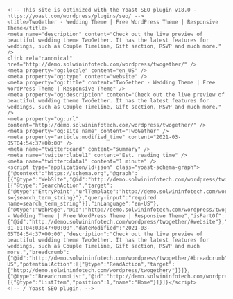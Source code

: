 
<!DOCTYPE html>
<!--[if IE 7]>
<html class="ie ie7" lang="en-US">
<![endif]-->
<!--[if IE 8]>
<html class="ie ie8" lang="en-US">
<![endif]-->
<!--[if !(IE 7) | !(IE 8) ]><!-->
<html lang="en-US">
    <!--<![endif]-->
    <head>
        <meta charset="UTF-8">
        <meta name="viewport" content="width=device-width">
        <meta http-equiv="X-UA-Compatible" content="IE=edge" />
        <link rel="profile" href="http://gmpg.org/xfn/11">
                <link rel="pingback" href="http://demo.solwininfotech.com/wordpress/twogether/xmlrpc.php">
        <!--[if lt IE 9]>
        <![endif]-->
        <meta name='robots' content='index, follow, max-image-preview:large, max-snippet:-1, max-video-preview:-1' />

	<!-- This site is optimized with the Yoast SEO plugin v18.0 - https://yoast.com/wordpress/plugins/seo/ -->
	<title>TwoGether - Wedding Theme | Free WordPress Theme | Responsive Theme</title>
	<meta name="description" content="Check out the live preview of beautiful wedding theme TwoGether. It has the latest features for weddings, such as Couple Timeline, Gift section, RSVP and much more." />
	<link rel="canonical" href="http://demo.solwininfotech.com/wordpress/twogether/" />
	<meta property="og:locale" content="en_US" />
	<meta property="og:type" content="website" />
	<meta property="og:title" content="TwoGether - Wedding Theme | Free WordPress Theme | Responsive Theme" />
	<meta property="og:description" content="Check out the live preview of beautiful wedding theme TwoGether. It has the latest features for weddings, such as Couple Timeline, Gift section, RSVP and much more." />
	<meta property="og:url" content="http://demo.solwininfotech.com/wordpress/twogether/" />
	<meta property="og:site_name" content="TwoGether" />
	<meta property="article:modified_time" content="2021-03-05T04:54:37+00:00" />
	<meta name="twitter:card" content="summary" />
	<meta name="twitter:label1" content="Est. reading time" />
	<meta name="twitter:data1" content="1 minute" />
	<script type="application/ld+json" class="yoast-schema-graph">{"@context":"https://schema.org","@graph":[{"@type":"WebSite","@id":"http://demo.solwininfotech.com/wordpress/twogether/#website","url":"http://demo.solwininfotech.com/wordpress/twogether/","name":"TwoGether","description":"Twogether","potentialAction":[{"@type":"SearchAction","target":{"@type":"EntryPoint","urlTemplate":"http://demo.solwininfotech.com/wordpress/twogether/?s={search_term_string}"},"query-input":"required name=search_term_string"}],"inLanguage":"en-US"},{"@type":"WebPage","@id":"http://demo.solwininfotech.com/wordpress/twogether/#webpage","url":"http://demo.solwininfotech.com/wordpress/twogether/","name":"TwoGether - Wedding Theme | Free WordPress Theme | Responsive Theme","isPartOf":{"@id":"http://demo.solwininfotech.com/wordpress/twogether/#website"},"datePublished":"2015-01-01T04:03:47+00:00","dateModified":"2021-03-05T04:54:37+00:00","description":"Check out the live preview of beautiful wedding theme TwoGether. It has the latest features for weddings, such as Couple Timeline, Gift section, RSVP and much more.","breadcrumb":{"@id":"http://demo.solwininfotech.com/wordpress/twogether/#breadcrumb"},"inLanguage":"en-US","potentialAction":[{"@type":"ReadAction","target":["http://demo.solwininfotech.com/wordpress/twogether/"]}]},{"@type":"BreadcrumbList","@id":"http://demo.solwininfotech.com/wordpress/twogether/#breadcrumb","itemListElement":[{"@type":"ListItem","position":1,"name":"Home"}]}]}</script>
	<!-- / Yoast SEO plugin. -->


<link rel='dns-prefetch' href='//maps.googleapis.com' />
<link rel='dns-prefetch' href='//fonts.googleapis.com' />
<link rel='dns-prefetch' href='//s.w.org' />
		<script type="text/javascript">
			window._wpemojiSettings = {"baseUrl":"https:\/\/s.w.org\/images\/core\/emoji\/13.1.0\/72x72\/","ext":".png","svgUrl":"https:\/\/s.w.org\/images\/core\/emoji\/13.1.0\/svg\/","svgExt":".svg","source":{"concatemoji":"http:\/\/demo.solwininfotech.com\/wordpress\/twogether\/wp-includes\/js\/wp-emoji-release.min.js?ver=5.8.3"}};
			!function(e,a,t){var n,r,o,i=a.createElement("canvas"),p=i.getContext&&i.getContext("2d");function s(e,t){var a=String.fromCharCode;p.clearRect(0,0,i.width,i.height),p.fillText(a.apply(this,e),0,0);e=i.toDataURL();return p.clearRect(0,0,i.width,i.height),p.fillText(a.apply(this,t),0,0),e===i.toDataURL()}function c(e){var t=a.createElement("script");t.src=e,t.defer=t.type="text/javascript",a.getElementsByTagName("head")[0].appendChild(t)}for(o=Array("flag","emoji"),t.supports={everything:!0,everythingExceptFlag:!0},r=0;r<o.length;r++)t.supports[o[r]]=function(e){if(!p||!p.fillText)return!1;switch(p.textBaseline="top",p.font="600 32px Arial",e){case"flag":return s([127987,65039,8205,9895,65039],[127987,65039,8203,9895,65039])?!1:!s([55356,56826,55356,56819],[55356,56826,8203,55356,56819])&&!s([55356,57332,56128,56423,56128,56418,56128,56421,56128,56430,56128,56423,56128,56447],[55356,57332,8203,56128,56423,8203,56128,56418,8203,56128,56421,8203,56128,56430,8203,56128,56423,8203,56128,56447]);case"emoji":return!s([10084,65039,8205,55357,56613],[10084,65039,8203,55357,56613])}return!1}(o[r]),t.supports.everything=t.supports.everything&&t.supports[o[r]],"flag"!==o[r]&&(t.supports.everythingExceptFlag=t.supports.everythingExceptFlag&&t.supports[o[r]]);t.supports.everythingExceptFlag=t.supports.everythingExceptFlag&&!t.supports.flag,t.DOMReady=!1,t.readyCallback=function(){t.DOMReady=!0},t.supports.everything||(n=function(){t.readyCallback()},a.addEventListener?(a.addEventListener("DOMContentLoaded",n,!1),e.addEventListener("load",n,!1)):(e.attachEvent("onload",n),a.attachEvent("onreadystatechange",function(){"complete"===a.readyState&&t.readyCallback()})),(n=t.source||{}).concatemoji?c(n.concatemoji):n.wpemoji&&n.twemoji&&(c(n.twemoji),c(n.wpemoji)))}(window,document,window._wpemojiSettings);
		</script>
		<style type="text/css">
img.wp-smiley,
img.emoji {
	display: inline !important;
	border: none !important;
	box-shadow: none !important;
	height: 1em !important;
	width: 1em !important;
	margin: 0 .07em !important;
	vertical-align: -0.1em !important;
	background: none !important;
	padding: 0 !important;
}
</style>
	<link rel='stylesheet' id='themestyle-css'  href='http://demo.solwininfotech.com/wordpress/twogether/wp-content/themes/twogether/style.css?ver=5.8.3' type='text/css' media='all' />
<link rel='stylesheet' id='bootstrapmin-css'  href='http://demo.solwininfotech.com/wordpress/twogether/wp-content/themes/twogether/css/bootstrap.min.css?ver=5.8.3' type='text/css' media='all' />
<link rel='stylesheet' id='fontawesomecss-css'  href='http://demo.solwininfotech.com/wordpress/twogether/wp-content/themes/twogether/css/all.min.css?ver=5.8.3' type='text/css' media='all' />
<link rel='stylesheet' id='meanmenuCss-css'  href='http://demo.solwininfotech.com/wordpress/twogether/wp-content/themes/twogether/css/meanmenu.css?ver=5.8.3' type='text/css' media='all' />
<link rel='stylesheet' id='scrollstyles-css'  href='http://demo.solwininfotech.com/wordpress/twogether/wp-content/themes/twogether/css/scrollstyles.css?ver=5.8.3' type='text/css' media='all' />
<link rel='stylesheet' id='flexcss-css'  href='http://demo.solwininfotech.com/wordpress/twogether/wp-content/themes/twogether/css/flexslider.css?ver=5.8.3' type='text/css' media='all' />
<link rel='stylesheet' id='countdown-style-css'  href='http://demo.solwininfotech.com/wordpress/twogether/wp-content/themes/twogether/css/countdown-style.css?ver=5.8.3' type='text/css' media='all' />
<link rel='stylesheet' id='fancyboxCss-css'  href='http://demo.solwininfotech.com/wordpress/twogether/wp-content/themes/twogether/css/jquery.fancybox.css?ver=5.8.3' type='text/css' media='all' />
<link rel='stylesheet' id='custom_fonts1-css'  href='http://fonts.googleapis.com/css?family=Pacifico&#038;ver=5.8.3' type='text/css' media='all' />
<link rel='stylesheet' id='custom_fonts2-css'  href='http://fonts.googleapis.com/css?family=Aclonica&#038;ver=5.8.3' type='text/css' media='all' />
<link rel='stylesheet' id='wp-block-library-css'  href='http://demo.solwininfotech.com/wordpress/twogether/wp-includes/css/dist/block-library/style.min.css?ver=5.8.3' type='text/css' media='all' />
<link rel='stylesheet' id='avs-min-css-css'  href='http://demo.solwininfotech.com/wordpress/twogether/wp-content/plugins/avartan-slider-lite//views/assets/css/avartanslider.min.css?ver=5.8.3' type='text/css' media='all' />
<link rel='stylesheet' id='avs-basic-tools-css-css'  href='http://demo.solwininfotech.com/wordpress/twogether/wp-content/plugins/avartan-slider-lite//views/assets/css/basic-tools-min.css?ver=5.8.3' type='text/css' media='all' />
<link rel='stylesheet' id='contact-form-7-css'  href='http://demo.solwininfotech.com/wordpress/twogether/wp-content/plugins/contact-form-7/includes/css/styles.css?ver=5.5.4' type='text/css' media='all' />
<link rel='stylesheet' id='arial_bodytext-css'  href='http://fonts.googleapis.com/css?family=arial&#038;ver=5.8.3' type='text/css' media='all' />
<script type='text/javascript' src='http://demo.solwininfotech.com/wordpress/twogether/wp-includes/js/jquery/jquery.min.js?ver=3.6.0' id='jquery-core-js'></script>
<script type='text/javascript' src='http://demo.solwininfotech.com/wordpress/twogether/wp-includes/js/jquery/jquery-migrate.min.js?ver=3.3.2' id='jquery-migrate-js'></script>
<script type='text/javascript' src='https://maps.googleapis.com/maps/api/js?key=AIzaSyCuV-bPhKflSozp3Af_2GeV8s2OAdKmu1Q&#038;ver=5.8.3' id='mapjsss-js'></script>
<script type='text/javascript' src='http://demo.solwininfotech.com/wordpress/twogether/wp-content/themes/twogether/js/jquery.blockUI.js?ver=5.8.3' id='blockui-js'></script>
<script type='text/javascript' src='http://demo.solwininfotech.com/wordpress/twogether/wp-content/themes/twogether/js/jquery.meanmenu.js?ver=5.8.3' id='meanmenu-js'></script>
<script type='text/javascript' src='http://demo.solwininfotech.com/wordpress/twogether/wp-content/themes/twogether/js/jquery.modernizr.js?ver=5.8.3' id='modernizrJs-js'></script>
<script type='text/javascript' src='http://demo.solwininfotech.com/wordpress/twogether/wp-content/themes/twogether/js/jquery.html5-placeholder-shim.js?ver=5.8.3' id='placeholderIE-js'></script>
<script type='text/javascript' src='http://demo.solwininfotech.com/wordpress/twogether/wp-content/themes/twogether/js/jquery.flexslider-min.js?ver=5.8.3' id='flexjs-js'></script>
<script type='text/javascript' id='countdown-js-extra'>
/* <![CDATA[ */
var tCountAjax = {"ajaxurl":"http:\/\/demo.solwininfotech.com\/wordpress\/twogether\/wp-admin\/admin-ajax.php","countdownNonce":"19008a5057"};
/* ]]> */
</script>
<script type='text/javascript' src='http://demo.solwininfotech.com/wordpress/twogether/wp-content/themes/twogether/js/jquery.t-countdown.js?ver=5.8.3' id='countdown-js'></script>
<script type='text/javascript' src='http://demo.solwininfotech.com/wordpress/twogether/wp-content/themes/twogether/js/jquery.fancybox.pack.js?ver=5.8.3' id='fancybox-js'></script>
<script type='text/javascript' src='http://demo.solwininfotech.com/wordpress/twogether/wp-content/themes/twogether/js/script.js?ver=5.8.3' id='script-js-js'></script>
<script type='text/javascript' id='avs-min-js-js-extra'>
/* <![CDATA[ */
var avs_loader_array = {"loader1":"<img data-loader-style=\"loader1\" src=\"http:\/\/demo.solwininfotech.com\/wordpress\/twogether\/wp-content\/plugins\/avartan-slider-lite\/\/views\/assets\/images\/loaders\/loader1.gif\">","loader2":"<img data-loader-style=\"loader2\" src=\"http:\/\/demo.solwininfotech.com\/wordpress\/twogether\/wp-content\/plugins\/avartan-slider-lite\/\/views\/assets\/images\/loaders\/loader2.gif\">","loader3":"<img data-loader-style=\"loader3\" src=\"http:\/\/demo.solwininfotech.com\/wordpress\/twogether\/wp-content\/plugins\/avartan-slider-lite\/\/views\/assets\/images\/loaders\/loader3.gif\">","loader4":"<img data-loader-style=\"loader4\" src=\"http:\/\/demo.solwininfotech.com\/wordpress\/twogether\/wp-content\/plugins\/avartan-slider-lite\/\/views\/assets\/images\/loaders\/loader4.gif\">","loader5":"<img data-loader-style=\"loader5\" src=\"http:\/\/demo.solwininfotech.com\/wordpress\/twogether\/wp-content\/plugins\/avartan-slider-lite\/\/views\/assets\/images\/loaders\/loader5.gif\">","loader6":"<img data-loader-style=\"loader6\" src=\"http:\/\/demo.solwininfotech.com\/wordpress\/twogether\/wp-content\/plugins\/avartan-slider-lite\/\/views\/assets\/images\/loaders\/loader6.gif\">"};
/* ]]> */
</script>
<script type='text/javascript' src='http://demo.solwininfotech.com/wordpress/twogether/wp-content/plugins/avartan-slider-lite//views/assets/js/avartanslider.min.js?ver=5.8.3' id='avs-min-js-js'></script>
<link rel="https://api.w.org/" href="http://demo.solwininfotech.com/wordpress/twogether/wp-json/" /><link rel="alternate" type="application/json" href="http://demo.solwininfotech.com/wordpress/twogether/wp-json/wp/v2/pages/82" /><link rel="EditURI" type="application/rsd+xml" title="RSD" href="http://demo.solwininfotech.com/wordpress/twogether/xmlrpc.php?rsd" />
<link rel="wlwmanifest" type="application/wlwmanifest+xml" href="http://demo.solwininfotech.com/wordpress/twogether/wp-includes/wlwmanifest.xml" /> 

<link rel='shortlink' href='http://demo.solwininfotech.com/wordpress/twogether/' />
<link rel="alternate" type="application/json+oembed" href="http://demo.solwininfotech.com/wordpress/twogether/wp-json/oembed/1.0/embed?url=http%3A%2F%2Fdemo.solwininfotech.com%2Fwordpress%2Ftwogether%2F" />
<link rel="alternate" type="text/xml+oembed" href="http://demo.solwininfotech.com/wordpress/twogether/wp-json/oembed/1.0/embed?url=http%3A%2F%2Fdemo.solwininfotech.com%2Fwordpress%2Ftwogether%2F&#038;format=xml" />
    <style>
        body{
            font-family: arial;
            font-size: 14px;
                            font-weight: normal;
            
        }
        html, body, span, applet, object, iframe, h1, h2, h3, h4, h5, h6, blockquote, pre, a, abbr, acronym, address, big, cite, code, del, dfn, em, font, ins, kbd, q, s, samp, small, strike, strong, sub, sup, tt, var, dl, dt, dd, ol, ul, li, fieldset, form, label, legend, table, caption, tbody, tfoot, thead, tr, th, td {
            color: #555;
        }
        .gm-style img {
            max-width: none;
        }
                    #slide6{
                background-color: #ffffff;
            }
            </style>        <style type="text/css">
            .social_icons a,
            .veiw-more-blog,
            button, .button, input[type="button"], input[type="reset"], input[type="submit"],
            .ourstory-timeline .line,
            .ourstory-timeline .line:after,
            .entry-meta-single .tag-links a, .entry-meta-single .cat-links a,
            .post-navigation .meta-nav,
            .paging-navigation .page-numbers.current, .paging-navigation a:hover,
            .post-navigation .meta-nav, .continue_read a,
            .mean-container .mean-bar,
            .site-header.mean-container .mean-bar{
                background-color: ;
            }
            .ourstory-timeline .line::after{
                background-color:  !important;
            }
            .email-color,.email-color a,
            .veiw-more-blog:hover,
            .veiw-more-blog:hover span,
            .latest-blog-div a:hover,
            .latest-blog-info a:hover span,
            button:hover, .button:hover, input[type="button"]:hover, input[type="reset"]:hover, input[type="submit"]:hover,
            color,
            #navigation li.active a,
            .site a:hover,
            .entry-meta span a:hover,
            .widget ul li a:hover,
            .latest-blog-info .comments-link a:hover,
            .latest-blog-info .latest-blog-tag-list a:hover,
            .widget .widget-title, .widget .widget-title a,
            a:hover, .site-footer a:hover, .site-navigation a:hover, .site-navigation .current_page_item > a, .site-navigation .current_page_ancestor > a, .site-navigation .current-menu-item > a, .site-navigation .current-menu-ancestor > a, .home_portfolio_title, .moretag,
            .post_nav_links:hover .meta-nav,
            .rspv-content b, .entry-content p > a , .image-navigation nav-links > a, .image-attachment .entry-meta a{
                color: ;
            }
            a.arrow-up, a.arrow-up:hover {
                color: ;
            }
            .veiw-more-blog:hover,
            .veiw-more-blog,
            .girlsgroup-img,
            .color-border img,
            .thumb-img,
            .bubble_img,
            .girl-img,
            blockquote,
            button, .button, input[type="button"], input[type="reset"], input[type="submit"],
            .post-navigation .meta-nav, .continue_read a,
            .primary-navigation-menu li ul li a,
            .site-header,
            .post_img img,
            .post-navigation .meta-nav,
            .post_nav_links:hover .meta-nav,
            .footer-writeby,
            .site-header, .site-header-menu,
            .site-header.active-sticky{
                border-color: ;
            }
            .image-navigation > .nav-links > a:hover .previous-image , .image-navigation > .nav-links > a:hover .next-image{
                color: ;
            }
            .image-navigation a > .previous-image , .image-navigation a > .next-image{
                background-color: ;
                border: 1px solid ;
            }
            .give-form-title{
                color: ;
            }
            .give-btn{
                background-color:;
                border-color:;
                color:#fff !important;
            }
            .give-btn:hover,
            .give-btn:focus,
            .give-btn:active{
                background-color:#fff !important;
                color: !important;
            }
            .fl-form[id*="give-form"] .fl-has-focus label.fl-label {
              color: ;
            }
            table.give-table th,table.give-table th span{
                color: ;
            }
            .fl-form[id*="give-form"] .fl-is-active label.fl-label {
              color: ;
            }
            .give-goal-progress .income,legend{
                color: ;
            }
            form[id*="give-form"] .give-donation-amount .give-currency-symbol,
            form[id*="give-form"] #give-final-total-wrap .give-donation-total-label{
                color: ;
            }
            form[id*="give-form"] .give-donation-amount .give-currency-symbol,
            form[id*="give-form"] #give-final-total-wrap .give-donation-total-label{
                background-color:#f7f7f7;
            }
            table.give-table th,
            table.give-table tbody tr td,
            table.give-table tbody tr:nth-child(2n) td{
                background-color:#f7f7f7;
            }
            form[id*="give-form"] .give-donation-amount #give-amount, form[id*="give-form"] .give-donation-amount #give-amount-text,
            form[id*="give-form"] #give-final-total-wrap .give-final-total-amount{
                background-color:#f7f7f7;
            }
            #give-recurring-form .form-row input[type="text"], #give-recurring-form .form-row input[type="tel"], #give-recurring-form .form-row input[type="email"], #give-recurring-form .form-row input[type="password"], #give-recurring-form .form-row input[type="url"], #give-recurring-form .form-row select, #give-recurring-form .form-row textarea, form.give-form .form-row input[type="text"], form.give-form .form-row input[type="tel"], form.give-form .form-row input[type="email"], form.give-form .form-row input[type="password"], form.give-form .form-row input[type="url"], form.give-form .form-row select, form.give-form .form-row textarea, form[id*="give-form"] .form-row input[type="text"], form[id*="give-form"] .form-row input[type="tel"], form[id*="give-form"] .form-row input[type="email"], form[id*="give-form"] .form-row input[type="password"], form[id*="give-form"] .form-row input[type="url"], form[id*="give-form"] .form-row select, form[id*="give-form"] .form-row textarea,
            #give-recurring-form .form-row input[type="text"]:focus, #give-recurring-form .form-row input[type="tel"]:focus, #give-recurring-form .form-row input[type="email"]:focus, #give-recurring-form .form-row input[type="password"]:focus, #give-recurring-form .form-row input[type="url"]:focus, #give-recurring-form .form-row select:focus, #give-recurring-form .form-row textarea:focus, form.give-form .form-row input[type="text"]:focus, form.give-form .form-row input[type="tel"]:focus, form.give-form .form-row input[type="email"]:focus, form.give-form .form-row input[type="password"]:focus, form.give-form .form-row input[type="url"]:focus, form.give-form .form-row select:focus, form.give-form .form-row textarea:focus, form[id*="give-form"] .form-row input[type="text"]:focus, form[id*="give-form"] .form-row input[type="tel"]:focus, form[id*="give-form"] .form-row input[type="email"]:focus, form[id*="give-form"] .form-row input[type="password"]:focus, form[id*="give-form"] .form-row input[type="url"]:focus, form[id*="give-form"] .form-row select:focus, form[id*="give-form"] .form-row textarea:focus,
            .fl-form[id*="give-form"] .fl-is-active input.fl-input, .fl-form[id*="give-form"] .fl-is-active select.fl-select, .fl-form[id*="give-form"] .fl-is-active textarea.fl-textarea{
                background-color:#f7f7f7;
            }
        </style>
        <style type="text/css">.recentcomments a{display:inline !important;padding:0 !important;margin:0 !important;}</style><link rel="icon" href="http://demo.solwininfotech.com/wordpress/twogether/wp-content/uploads/2015/12/twogether-favicon.png" sizes="32x32" />
<link rel="icon" href="http://demo.solwininfotech.com/wordpress/twogether/wp-content/uploads/2015/12/twogether-favicon.png" sizes="192x192" />
<link rel="apple-touch-icon" href="http://demo.solwininfotech.com/wordpress/twogether/wp-content/uploads/2015/12/twogether-favicon.png" />
<meta name="msapplication-TileImage" content="http://demo.solwininfotech.com/wordpress/twogether/wp-content/uploads/2015/12/twogether-favicon.png" />

    </head>

    <body class="home page-template page-template-page-templates page-template-home-page page-template-page-templateshome-page-php page page-id-82 masthead-fixed full-width grid">

        <div id="page" class="hfeed site">
            <header id="masthead" class="site-header text-center" role="banner">
                <div class="container">
                    <div id="navigation" class="navbar-collapse collapse">
                        <div id="primary-navigation" class="primary-navigation-menu">

                            <ul id="menu-header-menu" class="nav nav-menu"><li id="menu-item-1915" class="menu-item menu-item-type-post_type menu-item-object-page menu-item-home current-menu-item page_item page-item-82 current_page_item"><a href="#home">Home</a></li>
<li id="menu-item-1913" class="menu-item menu-item-type-post_type menu-item-object-page"><a href="#we">WE</a></li>
<li id="menu-item-27" class="menu-item menu-item-type-post_type menu-item-object-page"><a href="#our-story-2">Our Story</a></li>
<li id="menu-item-26" class="menu-item menu-item-type-post_type menu-item-object-page"><a href="#gallery">Gallery</a></li>
<li id="menu-item-1919" class="menu-item menu-item-type-post_type menu-item-object-page"><a href="#the-wedding">The Wedding</a></li>
<li id="menu-item-24" class="menu-item menu-item-type-post_type menu-item-object-page"><a href="#rsvp">RSVP</a></li>
<li id="menu-item-23" class="menu-item menu-item-type-post_type menu-item-object-page"><a href="#party">Party</a></li>
<li id="menu-item-1914" class="menu-item menu-item-type-post_type menu-item-object-page"><a href="#latest-blog">Latest Blog</a></li>
<li id="menu-item-1907" class="menu-item menu-item-type-custom menu-item-object-custom"><a href="http://demo.solwininfotech.com/wordpress/twogether/blogs">blogs</a></li>
</ul>
                        </div>
                    </div>
                </div>
            </header><!-- #masthead -->        <section id="home" class="slide home" data-stellar-background-ratio="0.5">
                    <div class="top-back">
            <div class="container-fluid padding_0">
                                    <div class="back-img">
                        <div style="display: none;" class="avartanslider-slider avartanslider-slider-full-width avartanslider-slider-home_page_slider" id="avartanslider-2">
<ul>
<li data-ease-in="200" data-ease-out="300" data-time="9000" data-in="fade" data-out="fade" style="background-color:transparent;background-image:url(http://demo.solwininfotech.com/wordpress/twogether/wp-content/uploads/2015/01/bg2.jpg);background-position:center center;background-repeat:no-repeat;background-size:cover;">
</li>
</ul>
</div>
<script type="text/javascript">
(function($) {
$(document).ready(function() {
$("#avartanslider-2").avartanSlider({
layout: 'full-width',
startWidth: 1280,
startHeight: 650,
sliderBgColor: 'transparent',
automaticSlide: true,
enableSwipe: true,
showShadowBar: false,
shadowClass: '',
pauseOnHover: false,
loader : {
type:'default',
style:'loader1',
},
navigation : {
arrows: {
enable:false,
style:'arrows1',
 },
bullets: {
enable:false,
style:'navigation1',
hPos:'center',
 }
},
});
});
})(jQuery);
</script>
                    </div>
                            </div>
                            <div class="images1">
                    <div class="nice-couple col-lg-12 col-md-12 col-sm-12 col-12 padding_0">
                        <div class="container">
                            <div class="banner_content">
                                <div class="b_name left">Angelika <span> Sneed </span>
                                </div>
                                <div class="b_name middle">
                                    <img src="http://demo.solwininfotech.com/wordpress/twogether/wp-content/themes/twogether/images/bride_groom_sep.png" alt="weds" />
                                </div>
                                <div class="b_name right"> William <span> Gary</span>
                                </div>
                            </div>
                        </div>
                        <div class="col-lg-12 col-md-12 col-sm-12 col-12 celebrate padding_0">
                            <h3>Let's countdown, share &amp; come celebrate with us in</h3>
                        </div>
                        <div class="col-sm-12 col-12 timer-counter">
                            <div id="3587-countdown" class="tminus_countdown"><div class="container cloud-city-countdown omit weeks"><div id="3587-dashboard" class="cloud-city-dashboard"><div class="cloud-city-dash cloud-city-days_dash"><div class="cloud-city-dash_title">Days</div><div class="cloud-city-digit">7</div><div class="cloud-city-digit">1</div></div><div class="cloud-city-dash cloud-city-hours_dash"><div class="cloud-city-dash_title">Hours</div><div class="cloud-city-digit">1</div><div class="cloud-city-digit">5</div></div><div class="cloud-city-dash cloud-city-minutes_dash"><div class="cloud-city-dash_title">Minutes</div><div class="cloud-city-digit">5</div><div class="cloud-city-digit">6</div></div><div class="cloud-city-dash cloud-city-seconds_dash"><div class="cloud-city-dash_title">Seconds</div><div class="cloud-city-digit">2</div><div class="cloud-city-digit">5</div></div></div></div></div><script language='javascript' type='text/javascript'>
                    jQuery(document).ready(function($) {
                        $('#3587-dashboard').countDown({
                            targetDate: {
                                'day': 	20,
                                'month': 11,
                                'year': 2021,
                                'hour': 07,
                                'min': 	30,
                                'sec': 	00
                            },
                            style: 'cloud-city',
                            id: '3587',
                            omitWeeks: 'true',
                            launchtarget: 'countup'});
                            });
                    </script>                        </div>
                    </div>
                </div>
                        </div>
        <div class="social-icon">
            
            <ul class="social-share-buttons" >
                <li>
                    <a class="twitter" href="https://twitter.com/share?url=http://demo.solwininfotech.com/wordpress/twogether/" title="Tweet" target="_blank">
                        <i class="fab fa-twitter"></i>
                        <label class="hidden-xs">Tweet</label>
                    </a>
                </li>
                <li>
                    <a class="facebook" href="https://www.facebook.com/sharer.php?u= http://demo.solwininfotech.com/wordpress/twogether/" title="Share" target="_blank">
                        <i class="fab fa-facebook-square"></i>
                        <label class="hidden-xs">Share</label>
                    </a>
                </li>
                <li>
                    <a class="pinterest"  href="//pinterest.com/pin/create/button/?url=http://demo.solwininfotech.com/wordpress/twogether/" title="Pin It" target="_blank">
                        <i class="fab fa-pinterest"></i>
                        <label class="hidden-xs">Pin It</label>
                    </a>
                </li>
            </ul>
        </div>
        
        </section>
                <section id="we" class="slide we" data-stellar-background-ratio="0.5">
            <p>        <div class="we col-sm-12 col-12">

                            <div class="container">
                                <div class="welcome-title">
                                                    <h1 class="welcome text-center"><span>Welcome</span> <color>Y’ALL</color> <span>to our</span> <b>WEDDING</b></h1>
                                <div class="seperator_border">
                                    <div class="separator" style = "background-image: url(http://demo.solwininfotech.com/wordpress/twogether/wp-content/themes/twogether/images/separator.png)"></div>
                                </div>
                                            </div>
                <div class="couple animateblock btm">
                    <div class="col-md-5 col-sm-12 col-12 padd-left groom-img float-left">
                        <div class="girl-img">
                            <img src="http://demo.solwininfotech.com/wordpress/twogether/wp-content/themes/twogether/images/wedding_girl.jpg">
                        </div>
                        <div class="girl-name">
                            <h3 class="welcome text-center">
                                <span>The</span>
                                <b>BRIDE</b>
                            </h3>
                            <div class="text-capitalize text-center">Angelika Sneed</div>
                        </div>
                        <div class="girl-content">
                            I love you for your beauty, your intelligence, your kindness… and for the way you always know how to make me feel so special. So on top of all the other vows that I will make to you on our wedding day, I also vow to always appreciate how lucky I am.                        </div>
                    </div>
                    <div class="col-md-2 col-sm-12 col-12 heart float-left">
                        <img src="http://demo.solwininfotech.com/wordpress/twogether/wp-content/themes/twogether/images/inheart.png">
                    </div>
                    <div class="col-md-5 col-sm-12 col-12 padd-right groom-img float-left">
                        <div class="girl-img">
                            <img src="http://demo.solwininfotech.com/wordpress/twogether/wp-content/uploads/2015/03/Wedding-Boy.png">
                        </div>
                        <div class="girl-name">
                            <h3 class="welcome text-center">
                                <span>The</span>
                                <b>GROOM</b>
                            </h3>
                            <div class="text-capitalize text-center">William Gary</div>
                        </div>
                        <div class="girl-content">
                            You have been my best friend, mentor, playmate, confidant, and my greatest challenge. But most importantly, you are the love of my life and you make me happier than I could ever imagine and more loved than I ever thought possible.                        </div>
                    </div>
                </div>
                                </div>
                    </div>

        </p>
        </section>
                <section id="our-story-2" class="slide our-story-2" data-stellar-background-ratio="0.5">
            <p>        <div class="story-back col-sm-12 col-12">
                            <div class="container">
                                <div class="our-story-title animateblock btm">
                                                <h1 class="welcome text-center"><span>Our</span> <b>Story</b></h1>
                            <div class="seperator_border">
                                <div class="separator" style = "background-image: url(http://demo.solwininfotech.com/wordpress/twogether/wp-content/themes/twogether/images/separator.png)"></div>
                            </div>
                                        </div>
                <div class="col-md-12 our_story padding_0 animateblock btm">
                    <div class="ourstory-timeline">
                        <div class="line"></div>
                                                        <div class="row animateblock btm">
                                    <div class="bubble bubble-left">
                                        <div class="bubble_img">
                                                                                            <img src="http://demo.solwininfotech.com/wordpress/twogether/wp-content/uploads/2015/01/John-Carter.jpg">
                                                                                        </div>
                                    </div>
                                    <div class="ourstory-row">
                                        <div class="col-md-6 pull-left post-thumb col-sm-6 col-6">
                                            <div class="thumb-img">
                                                <img width="200" height="200" src="http://demo.solwininfotech.com/wordpress/twogether/wp-content/uploads/2015/01/17-200x200.jpg" class="attachment-ourstory-img size-ourstory-img wp-post-image" alt="Our Story Couple" loading="lazy" srcset="http://demo.solwininfotech.com/wordpress/twogether/wp-content/uploads/2015/01/17-200x200.jpg 200w, http://demo.solwininfotech.com/wordpress/twogether/wp-content/uploads/2015/01/17-150x150.jpg 150w, http://demo.solwininfotech.com/wordpress/twogether/wp-content/uploads/2015/01/17-110x110.jpg 110w, http://demo.solwininfotech.com/wordpress/twogether/wp-content/uploads/2015/01/17-128x128.jpg 128w, http://demo.solwininfotech.com/wordpress/twogether/wp-content/uploads/2015/01/17-120x120.jpg 120w, http://demo.solwininfotech.com/wordpress/twogether/wp-content/uploads/2015/01/17-300x300.jpg 300w, http://demo.solwininfotech.com/wordpress/twogether/wp-content/uploads/2015/01/17-50x50.jpg 50w" sizes="(max-width: 200px) 100vw, 200px" />                                            </div>
                                        </div>
                                        <div class="col-md-6 set-content-right pull-right col-sm-6 col-6">

                                            <div class="year">2010</div>

                                            <div class="our-story-div">
                                                <div class="our-story-name">Our First Meet </div>
                                                <div class="our-story-content"><p>Lorem Ipsum is simply dummy text of the printing and typesetting industry. Lorem Ipsum has been the industrys standard dummy text ever since the 1500s when an unknown printer took a galley of type and scrambled it to make a type specimen book.</p>
                                                </div>
                                            </div>
                                        </div>
                                    </div>
                                </div>
                                                            <div class="row animateblock btm">
                                    <div class="bubble bubble-right">
                                        <div class="bubble_img">
                                                                                            <img src="http://demo.solwininfotech.com/wordpress/twogether/wp-content/uploads/2015/01/weddinggirl2.jpg">
                                                                                        </div>
                                    </div>
                                    <div class="ourstory-row">
                                        <div class="col-md-6 set-content-left pull-left col-sm-6 col-6">

                                            <div class="year">2011</div>
                                            <div class="our-story-div">
                                                <div class="our-story-name"> Our First Date </div>
                                                <div class="our-story-content"><p>Lorem Ipsum is simply dummy text of the printing and typesetting industry. Lorem Ipsum has been the industrys standard dummy text ever since the 1500s when an unknown printer took a galley of type and scrambled it to make a type specimen book.</p>
                                                </div>
                                            </div>
                                        </div>
                                        <div class="col-md-6 pull-right post-thumb col-sm-6 col-6">
                                            <div class="thumb-img">
                                                <img width="200" height="200" src="http://demo.solwininfotech.com/wordpress/twogether/wp-content/uploads/2015/01/19-200x200.jpg" class="attachment-ourstory-img size-ourstory-img wp-post-image" alt="Our Story Couple" loading="lazy" srcset="http://demo.solwininfotech.com/wordpress/twogether/wp-content/uploads/2015/01/19-200x200.jpg 200w, http://demo.solwininfotech.com/wordpress/twogether/wp-content/uploads/2015/01/19-150x150.jpg 150w, http://demo.solwininfotech.com/wordpress/twogether/wp-content/uploads/2015/01/19-110x110.jpg 110w, http://demo.solwininfotech.com/wordpress/twogether/wp-content/uploads/2015/01/19-128x128.jpg 128w, http://demo.solwininfotech.com/wordpress/twogether/wp-content/uploads/2015/01/19-120x120.jpg 120w, http://demo.solwininfotech.com/wordpress/twogether/wp-content/uploads/2015/01/19-300x300.jpg 300w, http://demo.solwininfotech.com/wordpress/twogether/wp-content/uploads/2015/01/19-50x50.jpg 50w" sizes="(max-width: 200px) 100vw, 200px" />                                            </div>
                                        </div>
                                    </div>
                                </div>
                                                            <div class="row animateblock btm">
                                    <div class="bubble bubble-left">
                                        <div class="bubble_img">
                                                                                            <img src="http://demo.solwininfotech.com/wordpress/twogether/wp-content/uploads/2015/10/Suzen-Silva.jpg">
                                                                                        </div>
                                    </div>
                                    <div class="ourstory-row">
                                        <div class="col-md-6 pull-left post-thumb col-sm-6 col-6">
                                            <div class="thumb-img">
                                                <img width="200" height="200" src="http://demo.solwininfotech.com/wordpress/twogether/wp-content/uploads/2015/01/151-200x200.jpg" class="attachment-ourstory-img size-ourstory-img wp-post-image" alt="Our First Proposal" loading="lazy" srcset="http://demo.solwininfotech.com/wordpress/twogether/wp-content/uploads/2015/01/151-200x200.jpg 200w, http://demo.solwininfotech.com/wordpress/twogether/wp-content/uploads/2015/01/151-150x150.jpg 150w, http://demo.solwininfotech.com/wordpress/twogether/wp-content/uploads/2015/01/151-110x110.jpg 110w, http://demo.solwininfotech.com/wordpress/twogether/wp-content/uploads/2015/01/151-128x128.jpg 128w, http://demo.solwininfotech.com/wordpress/twogether/wp-content/uploads/2015/01/151-120x120.jpg 120w, http://demo.solwininfotech.com/wordpress/twogether/wp-content/uploads/2015/01/151-300x300.jpg 300w, http://demo.solwininfotech.com/wordpress/twogether/wp-content/uploads/2015/01/151-50x50.jpg 50w" sizes="(max-width: 200px) 100vw, 200px" />                                            </div>
                                        </div>
                                        <div class="col-md-6 set-content-right pull-right col-sm-6 col-6">

                                            <div class="year">2012</div>

                                            <div class="our-story-div">
                                                <div class="our-story-name">Our First Proposal </div>
                                                <div class="our-story-content"><p>Lorem Ipsum is simply dummy text of the printing and typesetting industry. Lorem Ipsum has been the industrys standard dummy text ever since the 1500s when an unknown printer took a galley of type and scrambled it to make a type specimen book.</p>
                                                </div>
                                            </div>
                                        </div>
                                    </div>
                                </div>
                                                            <div class="row animateblock btm">
                                    <div class="bubble bubble-right">
                                        <div class="bubble_img">
                                                                                            <img src="http://demo.solwininfotech.com/wordpress/twogether/wp-content/uploads/2015/01/Sara-Wright.jpg">
                                                                                        </div>
                                    </div>
                                    <div class="ourstory-row">
                                        <div class="col-md-6 set-content-left pull-left col-sm-6 col-6">

                                            <div class="year">2013</div>
                                            <div class="our-story-div">
                                                <div class="our-story-name"> On Engagement  </div>
                                                <div class="our-story-content"><p>Lorem Ipsum is simply dummy text of the printing and typesetting industry. Lorem Ipsum has been the industrys standard dummy text ever since the 1500s when an unknown printer took a galley of type and scrambled it to make a type specimen book.</p>
                                                </div>
                                            </div>
                                        </div>
                                        <div class="col-md-6 pull-right post-thumb col-sm-6 col-6">
                                            <div class="thumb-img">
                                                <img width="200" height="200" src="http://demo.solwininfotech.com/wordpress/twogether/wp-content/uploads/2015/01/3-200x200.jpg" class="attachment-ourstory-img size-ourstory-img wp-post-image" alt="Our Story Couple" loading="lazy" srcset="http://demo.solwininfotech.com/wordpress/twogether/wp-content/uploads/2015/01/3-200x200.jpg 200w, http://demo.solwininfotech.com/wordpress/twogether/wp-content/uploads/2015/01/3-150x150.jpg 150w, http://demo.solwininfotech.com/wordpress/twogether/wp-content/uploads/2015/01/3-110x110.jpg 110w, http://demo.solwininfotech.com/wordpress/twogether/wp-content/uploads/2015/01/3-128x128.jpg 128w, http://demo.solwininfotech.com/wordpress/twogether/wp-content/uploads/2015/01/3-120x120.jpg 120w, http://demo.solwininfotech.com/wordpress/twogether/wp-content/uploads/2015/01/3-300x300.jpg 300w, http://demo.solwininfotech.com/wordpress/twogether/wp-content/uploads/2015/01/3-50x50.jpg 50w" sizes="(max-width: 200px) 100vw, 200px" />                                            </div>
                                        </div>
                                    </div>
                                </div>
                                                            <div class="row animateblock btm">
                                    <div class="bubble bubble-left">
                                        <div class="bubble_img">
                                                                                            <img src="http://demo.solwininfotech.com/wordpress/twogether/wp-content/uploads/2015/03/weddinggirl2.jpg">
                                                                                        </div>
                                    </div>
                                    <div class="ourstory-row">
                                        <div class="col-md-6 pull-left post-thumb col-sm-6 col-6">
                                            <div class="thumb-img">
                                                <img width="200" height="200" src="http://demo.solwininfotech.com/wordpress/twogether/wp-content/uploads/2015/01/25-200x200.jpg" class="attachment-ourstory-img size-ourstory-img wp-post-image" alt="Our First Outing" loading="lazy" srcset="http://demo.solwininfotech.com/wordpress/twogether/wp-content/uploads/2015/01/25-200x200.jpg 200w, http://demo.solwininfotech.com/wordpress/twogether/wp-content/uploads/2015/01/25-150x150.jpg 150w, http://demo.solwininfotech.com/wordpress/twogether/wp-content/uploads/2015/01/25-110x110.jpg 110w, http://demo.solwininfotech.com/wordpress/twogether/wp-content/uploads/2015/01/25-128x128.jpg 128w, http://demo.solwininfotech.com/wordpress/twogether/wp-content/uploads/2015/01/25-120x120.jpg 120w, http://demo.solwininfotech.com/wordpress/twogether/wp-content/uploads/2015/01/25-300x300.jpg 300w, http://demo.solwininfotech.com/wordpress/twogether/wp-content/uploads/2015/01/25-50x50.jpg 50w" sizes="(max-width: 200px) 100vw, 200px" />                                            </div>
                                        </div>
                                        <div class="col-md-6 set-content-right pull-right col-sm-6 col-6">

                                            <div class="year">2014</div>

                                            <div class="our-story-div">
                                                <div class="our-story-name">Our First Outing </div>
                                                <div class="our-story-content"><p>Lorem Ipsum is simply dummy text of the printing and typesetting industry. Lorem Ipsum has been the industrys standard dummy text ever since the 1500s when an unknown printer took a galley of type and scrambled it to make a type specimen book.</p>
                                                </div>
                                            </div>
                                        </div>
                                    </div>
                                </div>
                                                </div>
                </div>
                                </div>
                    </div>
        </p>
        </section>
                <section id="gallery" class="slide gallery" data-stellar-background-ratio="0.5">
            <p>        <div class="latest-blog-wrapper gallery-single">
            <div class="container">
                                    <div class="welcome-title">
                                                        <h1 class="welcome text-center"><span>Our</span> <b>Gallery</b></h1>
                                <div class="seperator_border">
                                    <div class="separator" style = "background-image: url(http://demo.solwininfotech.com/wordpress/twogether/wp-content/themes/twogether/images/separator.png)"></div>
                                </div>
                                                </div>
                                </div>
            <div class="row gallery-cover">                        <div class="col-sm-6 col-6 col-md-3 col-lg-3 animateblock btm padding_0 ourgallery-block text-center">
                            <div class="col-sm-12 col-12 padding_0">
                                <a href="http://demo.solwininfotech.com/wordpress/twogether/wp-content/uploads/2015/10/20.jpg" class="fancybox" rel="gallery">
                                    <img width="1024" height="682" src="http://demo.solwininfotech.com/wordpress/twogether/wp-content/uploads/2015/10/20-1024x682.jpg" class="attachment-gallery-img size-gallery-img wp-post-image" alt="Free Wedding WordPress Theme" loading="lazy" />                                </a>
                            </div>
                        </div>
                                                <div class="col-sm-6 col-6 col-md-3 col-lg-3 animateblock btm padding_0 ourgallery-block text-center">
                            <div class="col-sm-12 col-12 padding_0">
                                <a href="http://demo.solwininfotech.com/wordpress/twogether/wp-content/uploads/2015/10/9.jpg" class="fancybox" rel="gallery">
                                    <img width="1024" height="682" src="http://demo.solwininfotech.com/wordpress/twogether/wp-content/uploads/2015/10/9-1024x682.jpg" class="attachment-gallery-img size-gallery-img wp-post-image" alt="Free Wedding WordPress Theme" loading="lazy" />                                </a>
                            </div>
                        </div>
                                                <div class="col-sm-6 col-6 col-md-3 col-lg-3 animateblock btm padding_0 ourgallery-block text-center">
                            <div class="col-sm-12 col-12 padding_0">
                                <a href="http://demo.solwininfotech.com/wordpress/twogether/wp-content/uploads/2015/10/22-1.jpg" class="fancybox" rel="gallery">
                                    <img width="450" height="300" src="http://demo.solwininfotech.com/wordpress/twogether/wp-content/uploads/2015/10/22-1.jpg" class="attachment-gallery-img size-gallery-img wp-post-image" alt="" loading="lazy" srcset="http://demo.solwininfotech.com/wordpress/twogether/wp-content/uploads/2015/10/22-1.jpg 450w, http://demo.solwininfotech.com/wordpress/twogether/wp-content/uploads/2015/10/22-1-300x200.jpg 300w" sizes="(max-width: 450px) 100vw, 450px" />                                </a>
                            </div>
                        </div>
                                                <div class="col-sm-6 col-6 col-md-3 col-lg-3 animateblock btm padding_0 ourgallery-block text-center">
                            <div class="col-sm-12 col-12 padding_0">
                                <a href="http://demo.solwininfotech.com/wordpress/twogether/wp-content/uploads/2015/10/23.jpg" class="fancybox" rel="gallery">
                                    <img width="1024" height="682" src="http://demo.solwininfotech.com/wordpress/twogether/wp-content/uploads/2015/10/23-1024x682.jpg" class="attachment-gallery-img size-gallery-img wp-post-image" alt="Free Wedding WordPress Theme" loading="lazy" />                                </a>
                            </div>
                        </div>
                                                <div class="col-sm-6 col-6 col-md-3 col-lg-3 animateblock btm padding_0 ourgallery-block text-center">
                            <div class="col-sm-12 col-12 padding_0">
                                <a href="http://demo.solwininfotech.com/wordpress/twogether/wp-content/uploads/2015/10/24.jpg" class="fancybox" rel="gallery">
                                    <img width="1024" height="682" src="http://demo.solwininfotech.com/wordpress/twogether/wp-content/uploads/2015/10/24-1024x682.jpg" class="attachment-gallery-img size-gallery-img wp-post-image" alt="Free Wedding WordPress Theme" loading="lazy" />                                </a>
                            </div>
                        </div>
                                                <div class="col-sm-6 col-6 col-md-3 col-lg-3 animateblock btm padding_0 ourgallery-block text-center">
                            <div class="col-sm-12 col-12 padding_0">
                                <a href="http://demo.solwininfotech.com/wordpress/twogether/wp-content/uploads/2015/10/wedding-725437.jpg" class="fancybox" rel="gallery">
                                    <img width="1024" height="682" src="http://demo.solwininfotech.com/wordpress/twogether/wp-content/uploads/2015/10/wedding-725437-1024x682.jpg" class="attachment-gallery-img size-gallery-img wp-post-image" alt="Free Wedding WordPress Theme" loading="lazy" />                                </a>
                            </div>
                        </div>
                                                <div class="col-sm-6 col-6 col-md-3 col-lg-3 animateblock btm padding_0 ourgallery-block text-center">
                            <div class="col-sm-12 col-12 padding_0">
                                <a href="http://demo.solwininfotech.com/wordpress/twogether/wp-content/uploads/2015/10/21.jpg" class="fancybox" rel="gallery">
                                    <img width="1024" height="682" src="http://demo.solwininfotech.com/wordpress/twogether/wp-content/uploads/2015/10/21-1024x682.jpg" class="attachment-gallery-img size-gallery-img wp-post-image" alt="Free Wedding WordPress Theme" loading="lazy" />                                </a>
                            </div>
                        </div>
                                                <div class="col-sm-6 col-6 col-md-3 col-lg-3 animateblock btm padding_0 ourgallery-block text-center">
                            <div class="col-sm-12 col-12 padding_0">
                                <a href="http://demo.solwininfotech.com/wordpress/twogether/wp-content/uploads/2015/10/19.jpg" class="fancybox" rel="gallery">
                                    <img width="1024" height="682" src="http://demo.solwininfotech.com/wordpress/twogether/wp-content/uploads/2015/10/19-1024x682.jpg" class="attachment-gallery-img size-gallery-img wp-post-image" alt="Free Wedding WordPress Theme" loading="lazy" />                                </a>
                            </div>
                        </div>
                                                        </div>
        </div>
        </p>
        </section>
                <section id="the-wedding" class="slide the-wedding" data-stellar-background-ratio="0.5">
            <p>        <div class="we col-sm-12 col-12">
                            <div class="container">
                
                <div class="welcome-title animateblock btm">
                                                <h1 class="welcome text-center"><span>The</span> <b>Wedding</b></h1>
                            <div class="seperator_border">
                                <div class="separator" style = "background-image: url(http://demo.solwininfotech.com/wordpress/twogether/wp-content/themes/twogether/images/separator.png)"></div>
                            </div>
                                        </div>
                <div class="row animateblock btm">
                    <div class="flexslider-wedding col-12">
                        <ul class="slides">
                                                            <li>
                                    <div class="testimonial-img color-border"><img width="128" height="128" src="http://demo.solwininfotech.com/wordpress/twogether/wp-content/uploads/2015/01/welcome.png" class="attachment-wedding_program_img size-wedding_program_img wp-post-image" alt="Welcome Celebration" loading="lazy" srcset="http://demo.solwininfotech.com/wordpress/twogether/wp-content/uploads/2015/01/welcome.png 128w, http://demo.solwininfotech.com/wordpress/twogether/wp-content/uploads/2015/01/welcome-110x110.png 110w, http://demo.solwininfotech.com/wordpress/twogether/wp-content/uploads/2015/01/welcome-120x120.png 120w, http://demo.solwininfotech.com/wordpress/twogether/wp-content/uploads/2015/01/welcome-50x50.png 50w" sizes="(max-width: 128px) 100vw, 128px" />                                    </div>
                                    <div class="testimonial-title text-capitalize text-center">Welcome Celebration</div>
                                    <div class="welcome-content text-capitalize text-center"></div>
                                </li>
                                                                <li>
                                    <div class="testimonial-img color-border"><img width="128" height="128" src="http://demo.solwininfotech.com/wordpress/twogether/wp-content/uploads/2015/01/love-birds.png" class="attachment-wedding_program_img size-wedding_program_img wp-post-image" alt="Love Birds" loading="lazy" srcset="http://demo.solwininfotech.com/wordpress/twogether/wp-content/uploads/2015/01/love-birds.png 128w, http://demo.solwininfotech.com/wordpress/twogether/wp-content/uploads/2015/01/love-birds-110x110.png 110w, http://demo.solwininfotech.com/wordpress/twogether/wp-content/uploads/2015/01/love-birds-120x120.png 120w, http://demo.solwininfotech.com/wordpress/twogether/wp-content/uploads/2015/01/love-birds-50x50.png 50w" sizes="(max-width: 128px) 100vw, 128px" />                                    </div>
                                    <div class="testimonial-title text-capitalize text-center">Love Birds</div>
                                    <div class="welcome-content text-capitalize text-center"></div>
                                </li>
                                                                <li>
                                    <div class="testimonial-img color-border"><img width="128" height="128" src="http://demo.solwininfotech.com/wordpress/twogether/wp-content/uploads/2015/01/ring.png" class="attachment-wedding_program_img size-wedding_program_img wp-post-image" alt="Ring Ceremony" loading="lazy" srcset="http://demo.solwininfotech.com/wordpress/twogether/wp-content/uploads/2015/01/ring.png 128w, http://demo.solwininfotech.com/wordpress/twogether/wp-content/uploads/2015/01/ring-110x110.png 110w, http://demo.solwininfotech.com/wordpress/twogether/wp-content/uploads/2015/01/ring-120x120.png 120w, http://demo.solwininfotech.com/wordpress/twogether/wp-content/uploads/2015/01/ring-50x50.png 50w" sizes="(max-width: 128px) 100vw, 128px" />                                    </div>
                                    <div class="testimonial-title text-capitalize text-center">Ring Ceremony</div>
                                    <div class="welcome-content text-capitalize text-center"></div>
                                </li>
                                                                <li>
                                    <div class="testimonial-img color-border"><img width="128" height="128" src="http://demo.solwininfotech.com/wordpress/twogether/wp-content/uploads/2015/01/cocktail.png" class="attachment-wedding_program_img size-wedding_program_img wp-post-image" alt="Cocktail Hours" loading="lazy" srcset="http://demo.solwininfotech.com/wordpress/twogether/wp-content/uploads/2015/01/cocktail.png 128w, http://demo.solwininfotech.com/wordpress/twogether/wp-content/uploads/2015/01/cocktail-110x110.png 110w, http://demo.solwininfotech.com/wordpress/twogether/wp-content/uploads/2015/01/cocktail-120x120.png 120w, http://demo.solwininfotech.com/wordpress/twogether/wp-content/uploads/2015/01/cocktail-50x50.png 50w" sizes="(max-width: 128px) 100vw, 128px" />                                    </div>
                                    <div class="testimonial-title text-capitalize text-center">Cocktail Hours</div>
                                    <div class="welcome-content text-capitalize text-center"></div>
                                </li>
                                                                <li>
                                    <div class="testimonial-img color-border"><img width="128" height="128" src="http://demo.solwininfotech.com/wordpress/twogether/wp-content/uploads/2015/01/cake.png" class="attachment-wedding_program_img size-wedding_program_img wp-post-image" alt="Cake Celebration" loading="lazy" srcset="http://demo.solwininfotech.com/wordpress/twogether/wp-content/uploads/2015/01/cake.png 128w, http://demo.solwininfotech.com/wordpress/twogether/wp-content/uploads/2015/01/cake-110x110.png 110w, http://demo.solwininfotech.com/wordpress/twogether/wp-content/uploads/2015/01/cake-120x120.png 120w, http://demo.solwininfotech.com/wordpress/twogether/wp-content/uploads/2015/01/cake-50x50.png 50w" sizes="(max-width: 128px) 100vw, 128px" />                                    </div>
                                    <div class="testimonial-title text-capitalize text-center">Cake Celebration</div>
                                    <div class="welcome-content text-capitalize text-center"></div>
                                </li>
                                                                <li>
                                    <div class="testimonial-img color-border"><img width="128" height="128" src="http://demo.solwininfotech.com/wordpress/twogether/wp-content/uploads/2015/01/gift.png" class="attachment-wedding_program_img size-wedding_program_img wp-post-image" alt="Gift Distribution" loading="lazy" srcset="http://demo.solwininfotech.com/wordpress/twogether/wp-content/uploads/2015/01/gift.png 128w, http://demo.solwininfotech.com/wordpress/twogether/wp-content/uploads/2015/01/gift-110x110.png 110w, http://demo.solwininfotech.com/wordpress/twogether/wp-content/uploads/2015/01/gift-120x120.png 120w, http://demo.solwininfotech.com/wordpress/twogether/wp-content/uploads/2015/01/gift-50x50.png 50w" sizes="(max-width: 128px) 100vw, 128px" />                                    </div>
                                    <div class="testimonial-title text-capitalize text-center">Gift Distribution</div>
                                    <div class="welcome-content text-capitalize text-center"></div>
                                </li>
                                                                <li>
                                    <div class="testimonial-img color-border"><img width="128" height="128" src="http://demo.solwininfotech.com/wordpress/twogether/wp-content/uploads/2015/10/music.png" class="attachment-wedding_program_img size-wedding_program_img wp-post-image" alt="Musical Events" loading="lazy" srcset="http://demo.solwininfotech.com/wordpress/twogether/wp-content/uploads/2015/10/music.png 128w, http://demo.solwininfotech.com/wordpress/twogether/wp-content/uploads/2015/10/music-110x110.png 110w, http://demo.solwininfotech.com/wordpress/twogether/wp-content/uploads/2015/10/music-120x120.png 120w, http://demo.solwininfotech.com/wordpress/twogether/wp-content/uploads/2015/10/music-50x50.png 50w" sizes="(max-width: 128px) 100vw, 128px" />                                    </div>
                                    <div class="testimonial-title text-capitalize text-center">Musical Events</div>
                                    <div class="welcome-content text-capitalize text-center"></div>
                                </li>
                                                        </ul>
                    </div>
                </div>
                <div class="row group">
                    <div class="col-md-5 col-sm-12 col-12">
                        <div class="text-center the-wedtitle">
                            <h1 class="welcome text-center text-capitalize"><span>  Bridesmaids </span></h1>
                        </div>
                                                                                    <div class="row animateblock btm">
                                    <div class="col-lg-4 col-md-4 col-sm-12 col-12 float-left">
                                        <div class="girlsgroup-img">
                                            <img width="100" height="100" src="http://demo.solwininfotech.com/wordpress/twogether/wp-content/uploads/2015/01/Sara-Wright-110x110.jpg" class="attachment-bride_grrom_img size-bride_grrom_img wp-post-image" alt="Wedding Girl" loading="lazy" srcset="http://demo.solwininfotech.com/wordpress/twogether/wp-content/uploads/2015/01/Sara-Wright-110x110.jpg 110w, http://demo.solwininfotech.com/wordpress/twogether/wp-content/uploads/2015/01/Sara-Wright-150x150.jpg 150w, http://demo.solwininfotech.com/wordpress/twogether/wp-content/uploads/2015/01/Sara-Wright-200x200.jpg 200w, http://demo.solwininfotech.com/wordpress/twogether/wp-content/uploads/2015/01/Sara-Wright-128x128.jpg 128w, http://demo.solwininfotech.com/wordpress/twogether/wp-content/uploads/2015/01/Sara-Wright-120x120.jpg 120w, http://demo.solwininfotech.com/wordpress/twogether/wp-content/uploads/2015/01/Sara-Wright-50x50.jpg 50w, http://demo.solwininfotech.com/wordpress/twogether/wp-content/uploads/2015/01/Sara-Wright.jpg 270w" sizes="(max-width: 100px) 100vw, 100px" />                                        </div>
                                    </div>
                                    <div class="set-girl col-lg-8 col-md-8 col-sm-12 col-12 float-left">
                                        <div class="girlsgroup-title">liya willson</div>
                                        <div class="girls-cat">
                                            Bridemaid                                        </div>
                                        <div class="girlsgroup-content"><p> Lorem Ipsum has been the industry&#8217;s standard dummy text ever since the 1500s, when an unknown printer took a galley of type and scrambled it to make a type specimen book.  </p>
</div>
                                    </div>
                                    <div class="col-sm-12 col-12 float-left">
                                        <div class="sep"></div>
                                    </div>
                                </div>
                                                                                        <div class="row animateblock btm">
                                    <div class="set-girl col-lg-8 col-md-8 col-sm-12 col-12 float-left">
                                        <div class="girlsgroup-title">aliya crush</div>
                                        <div class="girls-cat">
                                            Maid of Honor                                        </div>
                                        <div class="girlsgroup-content"><p> Lorem Ipsum has been the industry&#8217;s standard dummy text ever since the 1500s, when an unknown printer took a galley of type and scrambled it to make a type specimen book. </p>
</div>

                                    </div>
                                    <div class="col-lg-4 col-md-4 col-sm-12 col-12 set_right_img float-left">
                                        <div class="girlsgroup-img">
                                            <img width="100" height="100" src="http://demo.solwininfotech.com/wordpress/twogether/wp-content/uploads/2015/03/weddinggirl2-110x110.jpg" class="attachment-bride_grrom_img size-bride_grrom_img wp-post-image" alt="Free Wedding WordPress Theme" loading="lazy" srcset="http://demo.solwininfotech.com/wordpress/twogether/wp-content/uploads/2015/03/weddinggirl2-110x110.jpg 110w, http://demo.solwininfotech.com/wordpress/twogether/wp-content/uploads/2015/03/weddinggirl2-150x150.jpg 150w, http://demo.solwininfotech.com/wordpress/twogether/wp-content/uploads/2015/03/weddinggirl2-200x200.jpg 200w, http://demo.solwininfotech.com/wordpress/twogether/wp-content/uploads/2015/03/weddinggirl2-128x128.jpg 128w, http://demo.solwininfotech.com/wordpress/twogether/wp-content/uploads/2015/03/weddinggirl2.jpg 300w" sizes="(max-width: 100px) 100vw, 100px" />                                        </div>
                                    </div>
                                    <div class="col-sm-12 col-12 float-left">
                                        <div class="sep"></div>
                                    </div>
                                </div>
                                                                                        <div class="row animateblock btm">
                                    <div class="col-lg-4 col-md-4 col-sm-12 col-12 float-left">
                                        <div class="girlsgroup-img">
                                            <img width="100" height="100" src="http://demo.solwininfotech.com/wordpress/twogether/wp-content/uploads/2015/10/Ross-Koster-110x110.jpg" class="attachment-bride_grrom_img size-bride_grrom_img wp-post-image" alt="Free Wedding WordPress Theme" loading="lazy" srcset="http://demo.solwininfotech.com/wordpress/twogether/wp-content/uploads/2015/10/Ross-Koster-110x110.jpg 110w, http://demo.solwininfotech.com/wordpress/twogether/wp-content/uploads/2015/10/Ross-Koster-128x128.jpg 128w, http://demo.solwininfotech.com/wordpress/twogether/wp-content/uploads/2015/10/Ross-Koster-120x120.jpg 120w, http://demo.solwininfotech.com/wordpress/twogether/wp-content/uploads/2015/10/Ross-Koster-50x50.jpg 50w, http://demo.solwininfotech.com/wordpress/twogether/wp-content/uploads/2015/10/Ross-Koster.jpg 144w" sizes="(max-width: 100px) 100vw, 100px" />                                        </div>
                                    </div>
                                    <div class="set-girl col-lg-8 col-md-8 col-sm-12 col-12 float-left">
                                        <div class="girlsgroup-title">Metisha Taylor</div>
                                        <div class="girls-cat">
                                            Bridemaid                                        </div>
                                        <div class="girlsgroup-content"><p>Lorem ipsum is a pseudo-Latin text used in web design, typography, layout, and printing in place of English to emphasise design elements over content. It&#8217;s also called placeholder (or filler) text. It&#8217;s a convenient tool for mock-ups. It helps to outline the visual elements of a document or presentation, eg typography, font, or layout.</p>
</div>
                                    </div>
                                    <div class="col-sm-12 col-12 float-left">
                                        <div class="sep"></div>
                                    </div>
                                </div>
                            
                    </div>
                    <div class="col-md-2 col-sm-12 col-12 heart">
                    </div>
                    <div class="col-md-5 col-sm-12 col-12">
                        <div class="text-center the-wedtitle">
                            <h1 class="welcome text-center text-capitalize"><span>Groomsmen</span>  </h1>
                        </div>
                                                                                    <div class="row animateblock btm">
                                    <div class="col-lg-4 col-md-4 col-sm-12 col-12 float-left">
                                        <div class="girlsgroup-img">
                                            <img width="100" height="100" src="http://demo.solwininfotech.com/wordpress/twogether/wp-content/uploads/2015/01/John-Carter-110x110.jpg" class="attachment-bride_grrom_img size-bride_grrom_img wp-post-image" alt="Free Wedding WordPress Theme" loading="lazy" srcset="http://demo.solwininfotech.com/wordpress/twogether/wp-content/uploads/2015/01/John-Carter-110x110.jpg 110w, http://demo.solwininfotech.com/wordpress/twogether/wp-content/uploads/2015/01/John-Carter-150x150.jpg 150w, http://demo.solwininfotech.com/wordpress/twogether/wp-content/uploads/2015/01/John-Carter-128x128.jpg 128w, http://demo.solwininfotech.com/wordpress/twogether/wp-content/uploads/2015/01/John-Carter-120x120.jpg 120w, http://demo.solwininfotech.com/wordpress/twogether/wp-content/uploads/2015/01/John-Carter-50x50.jpg 50w, http://demo.solwininfotech.com/wordpress/twogether/wp-content/uploads/2015/01/John-Carter.jpg 200w" sizes="(max-width: 100px) 100vw, 100px" />                                        </div>
                                    </div>
                                    <div class="set-boy col-lg-8 col-md-8 col-sm-12 col-12 float-left">
                                        <div class="girlsgroup-title">nikal crush</div>
                                        <div class="girls-cat">
                                            Groomsman                                        </div>
                                        <div class="girlsgroup-content"><p> Lorem Ipsum has been the industry&#8217;s standard dummy text ever since the 1500s, when an unknown printer took a galley of type and scrambled it to make a type specimen book. </p>
</div>

                                    </div>
                                    <div class="col-sm-12 col-12 float-left">
                                        <div class="sep"></div>
                                    </div>
                                </div>

                                                                                        <div class="row animateblock btm">
                                    <div class="set-boy col-lg-8 col-md-8 col-sm-12 col-12 float-left">
                                        <div class="girlsgroup-title">mekas tom</div>
                                        <div class="girls-cat">
                                            Best Man                                        </div>
                                        <div class="girlsgroup-content"><p> Lorem Ipsum has been the industry&#8217;s standard dummy text ever since the 1500s, when an unknown printer took a galley of type and scrambled it to make a type specimen book. </p>
</div>

                                    </div>
                                    <div class="col-lg-4 col-md-4 col-sm-12 col-12 set_right_img float-left">
                                        <div class="girlsgroup-img">
                                            <img width="100" height="100" src="http://demo.solwininfotech.com/wordpress/twogether/wp-content/uploads/2015/03/Wedding-Boy-110x110.png" class="attachment-bride_grrom_img size-bride_grrom_img wp-post-image" alt="Wedding Boy" loading="lazy" srcset="http://demo.solwininfotech.com/wordpress/twogether/wp-content/uploads/2015/03/Wedding-Boy-110x110.png 110w, http://demo.solwininfotech.com/wordpress/twogether/wp-content/uploads/2015/03/Wedding-Boy-128x128.png 128w, http://demo.solwininfotech.com/wordpress/twogether/wp-content/uploads/2015/03/Wedding-Boy-120x120.png 120w, http://demo.solwininfotech.com/wordpress/twogether/wp-content/uploads/2015/03/Wedding-Boy-50x50.png 50w, http://demo.solwininfotech.com/wordpress/twogether/wp-content/uploads/2015/03/Wedding-Boy.png 150w" sizes="(max-width: 100px) 100vw, 100px" />                                        </div>
                                    </div>
                                    <div class="col-sm-12 col-12 float-left">
                                        <div class="sep"></div>
                                    </div>
                                </div>
                                                                                        <div class="row animateblock btm">
                                    <div class="col-lg-4 col-md-4 col-sm-12 col-12 float-left">
                                        <div class="girlsgroup-img">
                                            <img width="100" height="100" src="http://demo.solwininfotech.com/wordpress/twogether/wp-content/uploads/2015/10/San-Jhons-110x110.jpg" class="attachment-bride_grrom_img size-bride_grrom_img wp-post-image" alt="San Jhons" loading="lazy" srcset="http://demo.solwininfotech.com/wordpress/twogether/wp-content/uploads/2015/10/San-Jhons-110x110.jpg 110w, http://demo.solwininfotech.com/wordpress/twogether/wp-content/uploads/2015/10/San-Jhons-150x150.jpg 150w, http://demo.solwininfotech.com/wordpress/twogether/wp-content/uploads/2015/10/San-Jhons-200x200.jpg 200w, http://demo.solwininfotech.com/wordpress/twogether/wp-content/uploads/2015/10/San-Jhons-128x128.jpg 128w" sizes="(max-width: 100px) 100vw, 100px" />                                        </div>
                                    </div>
                                    <div class="set-boy col-lg-8 col-md-8 col-sm-12 col-12 float-left">
                                        <div class="girlsgroup-title">San Jhons</div>
                                        <div class="girls-cat">
                                            Groomsman                                        </div>
                                        <div class="girlsgroup-content"><p>Lorem ipsum is mostly a part of a Latin text by the classical author and philosopher Cicero. Its words and letters have been changed by addition or removal, so to deliberately render its content nonsensical; it&#8217;s not genuine, correct, or comprehensible Latin anymore.</p>
</div>

                                    </div>
                                    <div class="col-sm-12 col-12 float-left">
                                        <div class="sep"></div>
                                    </div>
                                </div>

                                                </div>
                </div>
                                </div>
                    </div>
        </p>
        </section>
                <section id="rsvp" class="slide rsvp" data-stellar-background-ratio="0.5">
            <p>        <div class="story-back col-sm-12 col-12">
                            <div class="container">
                    <div class="rsvp-title-cover animateblock btm">
                    
                                                <h1 class="rspv-title text-center">rsvp</h1>
                            <div class="seperator_border">
                                <div class="separator" style = "background-image: url(http://demo.solwininfotech.com/wordpress/twogether/wp-content/themes/twogether/images/separator.png)"></div>
                            </div>
                                                                </div>
                                <div class="rspv rsvp-cover col-md-4 animateblock btm float-left p-0">
                    <p class="rspv-content">
                        Lorem ipsum and its many variants have been employed since the early 1960ies, and quite likely since the sixteenth century. The are likely to focus on the text, disregarding the layout and its elements. Besides, random text risks to be unintendedly humorous or offensive, an unacceptable risk in corporate environments.
<br />
</br>
Think of a news blog that's filled with content hourly on the day of going live. However, reviewers tend to be distracted by comprehensible content, say, a random text copied from a newspaper or the internet.
<br />
<br />
Please send before<br>
                        <b>October 19, 2016</b>
                    </p>
                    <p class="rspv-content">
                        For any question please email:<br>
                        <span class="email-color"><a href="mailto:support@solwininfotech.com">support@solwininfotech.com</a></span>
                    </p>
                </div>
                <div class="col-md-8 rsvpform rsvp-cover animateblock btm float-left">
                                        <div role="form" class="wpcf7" id="wpcf7-f54-o1" lang="en-US" dir="ltr">
<div class="screen-reader-response"><p role="status" aria-live="polite" aria-atomic="true"></p> <ul></ul></div>
<form action="/wordpress/twogether/#wpcf7-f54-o1" method="post" class="wpcf7-form init" novalidate="novalidate" data-status="init">
<div style="display: none;">
<input type="hidden" name="_wpcf7" value="54" />
<input type="hidden" name="_wpcf7_version" value="5.5.4" />
<input type="hidden" name="_wpcf7_locale" value="en_US" />
<input type="hidden" name="_wpcf7_unit_tag" value="wpcf7-f54-o1" />
<input type="hidden" name="_wpcf7_container_post" value="0" />
<input type="hidden" name="_wpcf7_posted_data_hash" value="" />
</div>
<div class="row">
<div class="form-group col-xs-12 col-sm-6">
                   <span class="wpcf7-form-control-wrap your-name"><input type="text" name="your-name" value="" size="40" class="wpcf7-form-control wpcf7-text wpcf7-validates-as-required required" aria-required="true" aria-invalid="false" placeholder="First Name" /></span>
                    </div>
<div class="form-group col-xs-12 col-sm-6">
                        <span class="wpcf7-form-control-wrap text-176"><input type="text" name="text-176" value="" size="40" class="wpcf7-form-control wpcf7-text wpcf7-validates-as-required required" aria-required="true" aria-invalid="false" placeholder="Last Name" /></span>
                    </div>
</div>
<div class="row">
<div class="form-group col-xs-12 col-sm-6">
    <span class="wpcf7-form-control-wrap your-email"><input type="email" name="your-email" value="" size="40" class="wpcf7-form-control wpcf7-text wpcf7-email wpcf7-validates-as-required wpcf7-validates-as-email required" aria-required="true" aria-invalid="false" placeholder="Email" /></span>
                    </div>
<div class="form-group col-xs-12 col-sm-6">
<span class="wpcf7-form-control-wrap tel-485"><input type="tel" name="tel-485" value="" size="40" maxlength="12" class="wpcf7-form-control wpcf7-text wpcf7-tel wpcf7-validates-as-required wpcf7-validates-as-tel required" aria-required="true" aria-invalid="false" placeholder="Phone" /></span><br />
</diV>
</div>
<div class="row">
<div class="form-group col-xs-12 col-sm-6">
<span class="wpcf7-form-control-wrap menu-294"><select name="menu-294" class="wpcf7-form-control wpcf7-select required" aria-invalid="false"><option value="Select Guest">Select Guest</option><option value="1">1</option><option value="2">2</option><option value="3">3</option><option value="4">4</option><option value="5">5</option></select></span>
                    </div>
<div class="form-group col-xs-12 col-sm-6">
<span class="wpcf7-form-control-wrap menu-712"><select name="menu-712" class="wpcf7-form-control wpcf7-select required" aria-invalid="false"><option value="Attending">Attending</option><option value="All Events">All Events</option><option value="Main Ceremony">Main Ceremony</option><option value="Wedding Party">Wedding Party</option><option value="Not Attending">Not Attending</option></select></span>
                    </div>
</div>
<div class="row">
<div class="col-12 form-group">
<span class="wpcf7-form-control-wrap textarea-788"><textarea name="textarea-788" cols="40" rows="10" class="wpcf7-form-control wpcf7-textarea wpcf7-validates-as-required required" aria-required="true" aria-invalid="false" placeholder="Write a note"></textarea></span></div>
</div>
<div class="form-group col-xs-12">
<input type="submit" value="Send" class="wpcf7-form-control has-spinner wpcf7-submit" />
</div>
<div class="wpcf7-response-output" aria-hidden="true"></div></form></div>                </div>
                                </div>
                    </div>
        </p>
        </section>
                <section id="party" class="slide party" data-stellar-background-ratio="0.5">
            <p>&nbsp;</p>
<p>        <div class="party-back  col-sm-12 col-12">
                            <div class="container">
                    <div class="party-title-cover animateblock btm">
                    
                                                <h1 class="party-title text-center animateblock btm">Party</h1>
                            <div class="seperator_border">
                                <div class="separator" style = "background-image: url(http://demo.solwininfotech.com/wordpress/twogether/wp-content/themes/twogether/images/separator.png)"></div>
                            </div>
                                                                </div>
                                                <div class="row">
                    <div class="party col-sm-12 col-12 col-md-6 animateblock btm float-left">
                        <p class="party-content text-justify"><p>Lorem Ipsum is simply dummy text of the printing and typesetting industry. Lorem Ipsum has been the industry&#8217;s standard dummy text ever since the 1500s, when an unknown printer took a galley of type and scrambled it to make a type specimen book. It has survived not only five centuries, but also the leap into electronic typesetting, remaining essentially unchanged. It was popularised in the 1960s with the release of Letraset sheets containing Lorem Ipsum passages, and more recently with desktop publishing software like Aldus PageMaker including versions of Lorem Ipsum.</p>
                        </p>
                    </div>
                                        <div class="col-md-6 col-sm-12 col-12 animateblock btm float-left">
                        <div class="map">
                                        <script type="text/javascript">
                function setMapAddress(address) {
                var geocoder = new google.maps.Geocoder();
                        geocoder.geocode({ address : address }, function(results, status) {
                        if (status == google.maps.GeocoderStatus.OK) {
                        var location = results[0].geometry.location;
                                var options = {
                                zoom: 8,
                                        center: location,
                                        mapTypeId: google.maps.MapTypeId.ROADMAP,
                                        streetViewControl: true,
                                        scrollwheel: false,
                                        draggable: true,
                                        panControl: true,
                                        zoomControl: true,
                                        zoomControlOptions: {
                                        style: google.maps.ZoomControlStyle.SMALL
                                        }
                                };
                                var mymap = new google.maps.Map(document.getElementById('614486467'), options);
                                var marker = new google.maps.Marker({
                                map: mymap,
                                        flat: true,
                                        icon: 'http://demo.solwininfotech.com/wordpress/twogether/wp-content/themes/twogether/images/heartpin.png',
                                        position: results[0].geometry.location,
                                                animation:google.maps.Animation.BOUNCE
                                            });
                                var infowindow = new google.maps.InfoWindow({
                                content:"Surat"
                                });
                                google.maps.event.addListener(marker, 'click', function() {
                                infowindow.open(mymap, marker);
                                });
                        }
                        });
                }
                setMapAddress("Surat");
            </script>
            <div id="location" class="marB18">
                <div id="614486467" style="height: 300px;"></div>
            </div>
                                    </div>
                    </div>
                    </div>
                                                </div>
                    </div>

        </p>
        </section>
                <section id="latest-blog" class="slide latest-blog" data-stellar-background-ratio="0.5">
            <p>        <div class="">
                            <div class="container">
                <div class="row">
                                <div class="welcome-title col-12">
                                                <h1 class="welcome text-center"><span>Good Times</span><b> We Had Together</b></h1>
                            <div class="seperator_border">
                                <div class="separator" style = "background-image: url(http://demo.solwininfotech.com/wordpress/twogether/wp-content/themes/twogether/images/separator.png)"></div>
                            </div>
                                            </div>
                
                        <div class="col-sm-12 col-12 col-md-4 animateblock btm float-left">
                            <div class="latest-blog-div col-sm-12 col-12 p-0">
                                <div class="col-sm-12 col-12 padding_0">
                                    <a href="http://demo.solwininfotech.com/wordpress/twogether/my-2-cents-on-wedding/" title="My 2 Cents on Wedding">
                                        <img width="283" height="200" src="http://demo.solwininfotech.com/wordpress/twogether/wp-content/uploads/2015/10/9.jpg" class="attachment-latest-blog-thumb size-latest-blog-thumb wp-post-image" alt="Free Wedding WordPress Theme" loading="lazy" srcset="http://demo.solwininfotech.com/wordpress/twogether/wp-content/uploads/2015/10/9.jpg 2156w, http://demo.solwininfotech.com/wordpress/twogether/wp-content/uploads/2015/10/9-300x212.jpg 300w, http://demo.solwininfotech.com/wordpress/twogether/wp-content/uploads/2015/10/9-1024x724.jpg 1024w" sizes="(max-width: 283px) 100vw, 283px" />                                    </a>
                                </div>
                                <h3 class="text-center text-capitalize col-sm-12 col-12 padding_0">
                                    <a href="http://demo.solwininfotech.com/wordpress/twogether/my-2-cents-on-wedding/">
                                        My 2 Cents on Wedding                                    </a>
                                </h3>
                                <div class="latest-blog-content text-justify">
                                    Tip 1 : Plan a good timeline If ever a bride asks “What is the ONE thing I can do to get the best wedding photos possible?”… “Plan a good wedding day timeline” is my answer. It is THE most important tip I can offer. “What makes a good wedding timeline”, you ask? Plan MORE..                                </div>
                                <div class="latest-blog-info">
                                                                    </div>
                            </div>
                        </div>
                        
                        <div class="col-sm-12 col-12 col-md-4 animateblock btm float-left">
                            <div class="latest-blog-div col-sm-12 col-12 p-0">
                                <div class="col-sm-12 col-12 padding_0">
                                    <a href="http://demo.solwininfotech.com/wordpress/twogether/15-beautiful-diamond-wedding-rings/" title="15+ Beautiful Diamond Wedding Rings">
                                        <img width="300" height="200" src="http://demo.solwininfotech.com/wordpress/twogether/wp-content/uploads/2015/10/Wedding-Ring.jpg" class="attachment-latest-blog-thumb size-latest-blog-thumb wp-post-image" alt="Wedding Ring" loading="lazy" srcset="http://demo.solwininfotech.com/wordpress/twogether/wp-content/uploads/2015/10/Wedding-Ring.jpg 2048w, http://demo.solwininfotech.com/wordpress/twogether/wp-content/uploads/2015/10/Wedding-Ring-300x200.jpg 300w, http://demo.solwininfotech.com/wordpress/twogether/wp-content/uploads/2015/10/Wedding-Ring-1024x682.jpg 1024w" sizes="(max-width: 300px) 100vw, 300px" />                                    </a>
                                </div>
                                <h3 class="text-center text-capitalize col-sm-12 col-12 padding_0">
                                    <a href="http://demo.solwininfotech.com/wordpress/twogether/15-beautiful-diamond-wedding-rings/">
                                        15+ Beautiful Diamond Wedding Rings                                    </a>
                                </h3>
                                <div class="latest-blog-content text-justify">
                                    Many of us already know that the modern wedding ring was an invention of the diamond industry. (I know, shocking right?!) And even more of us know that wedding rings don’t have to look like what Tiffany’s is trying to sell us. From the event designer, knowing the history of wedding traditions doesn’t automatically mean you can extricate..                                </div>
                                <div class="latest-blog-info">
                                                                    </div>
                            </div>
                        </div>
                        
                        <div class="col-sm-12 col-12 col-md-4 animateblock btm float-left">
                            <div class="latest-blog-div col-sm-12 col-12 p-0">
                                <div class="col-sm-12 col-12 padding_0">
                                    <a href="http://demo.solwininfotech.com/wordpress/twogether/meet-my-parents/" title="Meet My Parents">
                                        <img width="267" height="200" src="http://demo.solwininfotech.com/wordpress/twogether/wp-content/uploads/2015/10/Meet-My-Parents.jpg" class="attachment-latest-blog-thumb size-latest-blog-thumb wp-post-image" alt="Meet My Parents" loading="lazy" srcset="http://demo.solwininfotech.com/wordpress/twogether/wp-content/uploads/2015/10/Meet-My-Parents.jpg 640w, http://demo.solwininfotech.com/wordpress/twogether/wp-content/uploads/2015/10/Meet-My-Parents-300x225.jpg 300w" sizes="(max-width: 267px) 100vw, 267px" />                                    </a>
                                </div>
                                <h3 class="text-center text-capitalize col-sm-12 col-12 padding_0">
                                    <a href="http://demo.solwininfotech.com/wordpress/twogether/meet-my-parents/">
                                        Meet My Parents                                    </a>
                                </h3>
                                <div class="latest-blog-content text-justify">
                                    red rose with a heart box Lorem Ipsum is simply dummy text of the printing and typesetting industry. Lorem Ipsum has been the industrys standard dummy text ever since the 1500s when an unknown printer took a galley of type and scrambled it to make a type specimen book. red rose with a heart box..                                </div>
                                <div class="latest-blog-info">
                                                                    </div>
                            </div>
                        </div>
                                            <div class="col-sm-12 col-12 padding_0 mb45 float-left">
                        <div class="veiw-more-blog">
                            <a class="text-center" href="http://demo.solwininfotech.com/wordpress/twogether/blogs"><span>View More Blog</span></a>
                        </div>
                    </div>
                                                    </div>
                </div>
                    </div>

        </p>
        </section>
            <div class="slide story-back" id="slide6">
        <div class="container">
            <div class="col-sm-12 col-12 text-center padd">

                <div class="footer-msg">
                    <p>
                        Any further question please send us an email to
<br>
<span class='footer-mail email-color text-center'><a href='mailto:support@solwininfotech.com'>support@solwininfotech.com</a></span>
<br>
or call
<br>
<b>+(91) 261-4000515</b><br>
                    </p>
                </div>
                <div class="social_icons text-center">
                                            <a href="https://www.facebook.com/SolwinInfotech" target="_blank"><i class="fab fa-facebook-f"></i></a>
                                                <a href="https://twitter.com/solwininfotech" target="_blank"><i class="fab fa-twitter"></i></a>
                                                <a href="https://dribbble.com/solwininfotech" target="_blank"><i class="fab fa-dribbble"></i></a>
                                                <a href="https://www.pinterest.com/solwininfotech/" target="_blank"><i class="fab fa-pinterest"></i></a>
                                                <a href="https://instagram.com/solwininfotech/" target="_blank"><i class="fab fa-instagram"></i></a>
                                        </div>

            </div>
        </div>
    </div>
    <div class="slide">
    <div class="footer-writeby text-capitalize text-center col-sm-12 col-12">
        <div class="container">
            <div class="row">
                <div class="col-sm-12 col-12 col-md-12 col-lg-6 poweredby-text">
                    <p>Powered by WordPress | <a href='https://www.solwininfotech.com/product/wordpress-themes/twogether/' target='_blank'>TwoGether</a> Theme by <a target="_blank" href="https://www.solwininfotech.com/">Solwin Infotech</a></p>
                </div>
                <div class="col-sm-12 col-12 col-md-12 col-lg-6 copyright-text">
                    <p>Copyright  &copy; 2022 <a href='https://www.solwininfotech.com/' target='_blank'>Solwin Infotech</a> - All rights reserved.</p>
                </div>
            </div>
        </div>
    </div>
</div>

</div><!-- #main -->
<a href="javascript:void(0);" class="arrow-up back-to-top"><i class="fas fa-heart"></i></a>
            <script type="text/javascript">
                </script>
        <script type='text/javascript' src='http://demo.solwininfotech.com/wordpress/twogether/wp-includes/js/dist/vendor/regenerator-runtime.min.js?ver=0.13.7' id='regenerator-runtime-js'></script>
<script type='text/javascript' src='http://demo.solwininfotech.com/wordpress/twogether/wp-includes/js/dist/vendor/wp-polyfill.min.js?ver=3.15.0' id='wp-polyfill-js'></script>
<script type='text/javascript' id='contact-form-7-js-extra'>
/* <![CDATA[ */
var wpcf7 = {"api":{"root":"http:\/\/demo.solwininfotech.com\/wordpress\/twogether\/wp-json\/","namespace":"contact-form-7\/v1"}};
/* ]]> */
</script>
<script type='text/javascript' src='http://demo.solwininfotech.com/wordpress/twogether/wp-content/plugins/contact-form-7/includes/js/index.js?ver=5.5.4' id='contact-form-7-js'></script>
<script type='text/javascript' src='http://demo.solwininfotech.com/wordpress/twogether/wp-includes/js/wp-embed.min.js?ver=5.8.3' id='wp-embed-js'></script>
</body>
</html>
